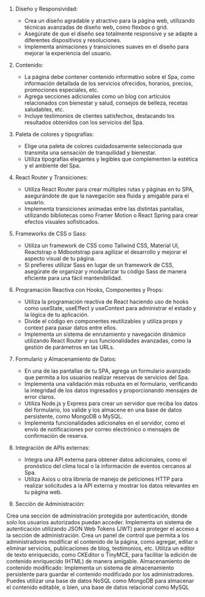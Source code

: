 1. Diseño y Responsividad:
   - Crea un diseño agradable y atractivo para la página web, utilizando técnicas avanzadas de diseño web, como flexbox o grid.
   - Asegúrate de que el diseño sea totalmente responsive y se adapte a diferentes dispositivos y resoluciones.
   - Implementa animaciones y transiciones suaves en el diseño para mejorar la experiencia del usuario.

2. Contenido:
   - La página debe contener contenido informativo sobre el Spa, como información detallada de los servicios ofrecidos, horarios, precios, promociones especiales, etc.
   - Agrega secciones adicionales como un blog con artículos relacionados con bienestar y salud, consejos de belleza, recetas saludables, etc.
   - Incluye testimonios de clientes satisfechos, destacando los resultados obtenidos con los servicios del Spa.

3. Paleta de colores y tipografías:
   - Elige una paleta de colores cuidadosamente seleccionada que transmita una sensación de tranquilidad y bienestar.
   - Utiliza tipografías elegantes y legibles que complementen la estética y el ambiente del Spa.

4. React Router y Transiciones:
   - Utiliza React Router para crear múltiples rutas y páginas en tu SPA, asegurándote de que la navegación sea fluida y amigable para el usuario.
   - Implementa transiciones animadas entre las distintas pantallas, utilizando bibliotecas como Framer Motion o React Spring para crear efectos visuales sofisticados.

5. Frameworks de CSS o Sass:
   - Utiliza un framework de CSS como Tailwind CSS, Material UI, Reactstrap o Mdbootstrap para agilizar el desarrollo y mejorar el aspecto visual de tu página.
   - Si prefieres utilizar Sass en lugar de un framework de CSS, asegúrate de organizar y modularizar tu código Sass de manera eficiente para una fácil mantenibilidad.

6. Programación Reactiva con Hooks, Componentes y Props:
   - Utiliza la programación reactiva de React haciendo uso de hooks como useState, useEffect y useContext para administrar el estado y la lógica de tu aplicación.
   - Divide el código en componentes reutilizables y utiliza props y context para pasar datos entre ellos.
   - Implementa un sistema de enrutamiento y navegación dinámico utilizando React Router y sus funcionalidades avanzadas, como la gestión de parámetros en las URLs.

7. Formulario y Almacenamiento de Datos:
   - En una de las pantallas de tu SPA, agrega un formulario avanzado que permita a los usuarios realizar reservas de servicios del Spa.
   - Implementa una validación más robusta en el formulario, verificando la integridad de los datos ingresados y proporcionando mensajes de error claros.
   - Utiliza Node.js y Express para crear un servidor que reciba los datos del formulario, los valide y los almacene en una base de datos persistente, como MongoDB o MySQL.
   - Implementa funcionalidades adicionales en el servidor, como el envío de notificaciones por correo electrónico o mensajes de confirmación de reserva.

8. Integración de APIs externas:
   - Integra una API externa para obtener datos adicionales, como el pronóstico del clima local o la información de eventos cercanos al Spa.
   - Utiliza Axios u otra librería de manejo de peticiones HTTP para realizar solicitudes a la API externa y mostrar los datos relevantes en tu página web.


9. Sección de Administración:

Crea una sección de administración protegida por autenticación, donde solo los usuarios autorizados puedan acceder.
Implementa un sistema de autenticación utilizando JSON Web Tokens (JWT) para proteger el acceso a la sección de administración.
Crea un panel de control que permita a los administradores modificar el contenido de la página, como agregar, editar o eliminar servicios, publicaciones de blog, testimonios, etc.
Utiliza un editor de texto enriquecido, como CKEditor o TinyMCE, para facilitar la edición de contenido enriquecido (HTML) de manera amigable.
Almacenamiento de contenido modificado:
Implementa un sistema de almacenamiento persistente para guardar el contenido modificado por los administradores.
Puedes utilizar una base de datos NoSQL como MongoDB para almacenar el contenido editable, o bien, una base de datos relacional como MySQL
